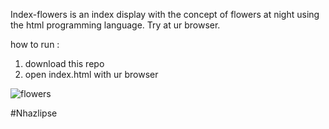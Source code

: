 Index-flowers is an index display with the concept of flowers at night using the html programming language.
Try at ur browser.

how to run :
1. download this repo
2. open index.html with ur browser


<img src="img/preview.jpg" alt="flowers">


#Nhazlipse